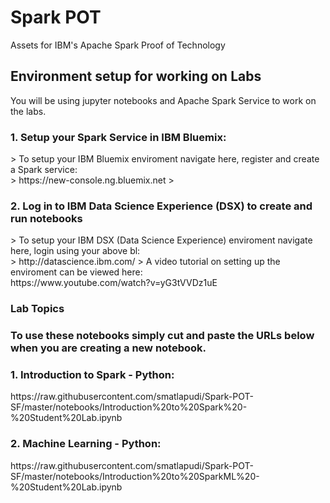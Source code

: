 # Spark POT
Assets for IBM's Apache Spark Proof of Technology

<h2>Environment setup for working on Labs</h2>
You will be using jupyter notebooks and Apache Spark Service to work on the labs.

<h3>1. Setup your Spark Service in IBM Bluemix:</h3> 
> To setup your IBM Bluemix enviroment navigate here, register and create a Spark service:<br>
> https://new-console.ng.bluemix.net
> 
<h3>2. Log in to IBM Data Science Experience (DSX) to create and run notebooks </h3>
> To setup your IBM DSX (Data Science Experience) enviroment navigate here, login using your above bl:<br>
> http://datascience.ibm.com/
> 
A video tutorial on setting up the enviroment can be viewed here:<br>
https://www.youtube.com/watch?v=yG3tVVDz1uE


<h3> Lab Topics <h3>
To use these notebooks simply cut and paste the URLs below when you are creating a new notebook.

<h3>1. Introduction to Spark - Python:</h3>
https://raw.githubusercontent.com/smatlapudi/Spark-POT-SF/master/notebooks/Introduction%20to%20Spark%20-%20Student%20Lab.ipynb


<h3>2. Machine Learning - Python:</h3>
https://raw.githubusercontent.com/smatlapudi/Spark-POT-SF/master/notebooks/Introduction%20to%20SparkML%20-%20Student%20Lab.ipynb

<br>
<br>


